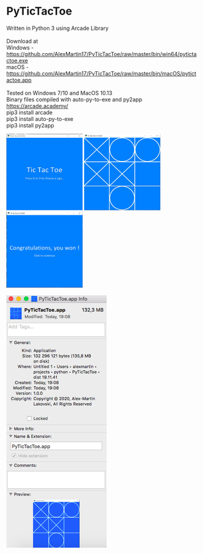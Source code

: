 # PyTicTacToe

Written in Python 3 using Arcade Library<br>
<br>
Download at<br>
Windows - https://github.com/AlexMartin17/PyTicTacToe/raw/master/bin/win64/pytictactoe.exe<br>
macOS - https://github.com/AlexMartin17/PyTicTacToe/raw/master/bin/macOS/pytictactoe.app<br>
<br>
Tested on Windows 7/10 and MacOS 10.13
<br>
Binary files compiled with auto-py-to-exe and py2app
<br>
https://arcade.academy/<br>
pip3 install arcade<br>
pip3 install auto-py-to-exe<br>
pip3 install py2app<br>

<img src="https://raw.githubusercontent.com/AlexMartin17/PyTicTacToe/master/img/img1.JPG" width="200" height="200">  <img src="https://raw.githubusercontent.com/AlexMartin17/PyTicTacToe/master/img/img2.JPG" width="200" height="200">  <img src="https://raw.githubusercontent.com/AlexMartin17/PyTicTacToe/master/img/img3.JPG" width="200" height="200">
<br>
<br>
<img src="https://raw.githubusercontent.com/AlexMartin17/PyTicTacToe/master/img/macos_preview.png">
